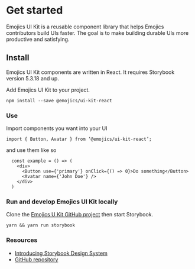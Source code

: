 # Get started

Emojics UI Kit is a reusable component library that helps Emojics contributors build UIs faster. The goal is to make building durable UIs more productive and satisfying.

## Install

Emojics UI Kit components are written in React. It requires Storybook version 5.3.18 and up.

Add Emojics UI Kit to your project.

`npm install --save @emojics/ui-kit-react`

### **Use**

Import components you want into your UI

`import { Button, Avatar } from ‘@emojics/ui-kit-react’;`

and use them like so

```
  const example = () => (
    <div>
      <Button use={'primary'} onClick={() => 0}>Do something</Button>
      <Avatar name={'John Doe'} />
    </div>
  )
```

### **Run and develop Emojics UI Kit locally**

Clone the [Emojics U Kit GitHub project](https://github.com/emojics/ui-kit-react) then start Storybook.

`yarn && yarn run storybook`

### **Resources**

- [Introducing Storybook Design System](https://medium.com/storybookjs/introducing-storybook-design-system-23fd9b1ac3c0)
- [GitHub repository](https://github.com/storybookjs/design-system)